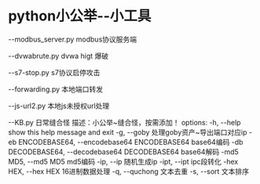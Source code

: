# python小公举--小工具
--modbus_server.py	modbus协议服务端

--dvwabrute.py	dvwa higt 爆破

--s7-stop.py	s7协议启停攻击

--forwarding.py	本地端口转发

--js-url2.py	本地js未授权url处理

--KB.py	日常缝合怪
        描述：小公举~缝合怪，按需添加！
        options:
              -h, --help            show this help message and exit
              -g, --goby            处理goby资产~导出端口对应ip
              -eb ENCODEBASE64, --encodebase64 ENCODEBASE64
                                    base64编码
              -db DECODEBASE64, --decodebase64 DECODEBASE64
                                    base64解码
              -md5 MD5, --md5 MD5   md5编码
              -ip, --ip             随机生成ip
              -ipt, --ipt           ipc段转化
              -hex HEX, --hex HEX   16进制数据处理
              -q, --quchong         文本去重
              -s, --sort            文本排序

